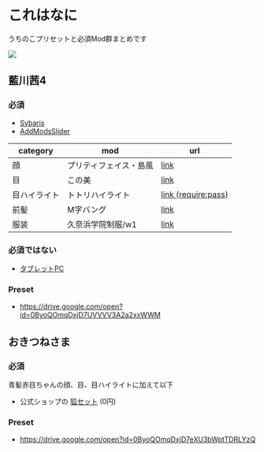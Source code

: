 # これはなに

うちのこプリセットと必須Mod群まとめです

![](https://mstdn.maud.io/system/media_attachments/files/000/188/282/original/d894129e8b5bb7a2.png)

## 藍川茜4
### 必須

* [Sybaris](http://motimoti3d.jp/blog-entry-13.html)
* [AddModsSlider](http://motimoti3d.jp/blog-entry-14.html)

category | mod | url |
---|---|---|
顔 | プリティフェイス・島風 | [link](http://ux.getuploader.com/cm3d2/download/7/cm3d2_7.zip) |
目 | この美 | [link](http://motimoti3d.jp/blog-entry-63.html) |
目ハイライト | トトリハイライト | [link (require:pass)](http://ux.getuploader.com/n777_mod/download/171/%E3%83%88%E3%83%88%E3%82%A5%E3%83%BC%E3%83%AA%E3%82%A2%E3%83%BB%E3%83%98%E3%83%AB%E3%83%A2%E3%83%AB%E3%83%88.rar) |
前髪 | M字バング | [link](http://ux.getuploader.com/cm3d2/download/19/cm3d2_19.zip) |
服装 | 久奈浜学院制服/w1 | [link](http://ux.getuploader.com/melala001/download/95/%E3%82%A2%E3%82%AA%E3%82%AB%E3%83%8A%E5%90%84%E7%A8%AE%E3%83%90%E3%83%AA%E3%82%A8.rar) |

### 必須ではない

* [タブレットPC](http://ux.getuploader.com/cm3d2_okm/download/37/%E3%82%BF%E3%83%96%E3%83%AC%E3%83%83%E3%83%88PC.zip)

### Preset

* https://drive.google.com/open?id=0ByoQOmqDxjD7UVVVV3A2a2xxWWM

## おきつねさま

### 必須

青髪赤目ちゃんの顔、目、目ハイライトに加えて以下

* 公式ショップの [狐セット](https://cm3d2-shop.s-court.me/item.php?iid=188) (0円)

### Preset

- https://drive.google.com/open?id=0ByoQOmqDxjD7eXU3bWptTDRLYzQ